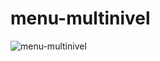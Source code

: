 # menu-multinivel
![menu-multinivel](https://user-images.githubusercontent.com/66856814/90451817-0e37bd80-e0c3-11ea-84c0-93d005e4be7e.jpg)
